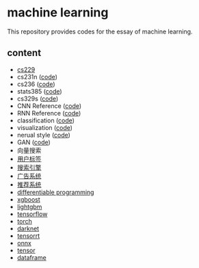 # machine learning

This repository provides codes for the essay of machine learning.

## content

- [cs229](./cs229)
- cs231n ([code](https://github.com/gaoxinge/machine-learning/tree/master/cs231n))
- cs236 ([code](https://github.com/gaoxinge/machine-learning/tree/master/cs236))
- stats385 ([code](https://github.com/gaoxinge/machine-learning/tree/master/stats385))
- cs329s ([code](https://github.com/gaoxinge/machine-learning/tree/master/cs329s))
- CNN Reference ([code](https://github.com/gaoxinge/machine-learning/tree/master/CNN%20Reference))
- RNN Reference ([code](https://github.com/gaoxinge/machine-learning/tree/master/RNN%20Reference))
- classification ([code](https://github.com/gaoxinge/machine-learning/tree/master/classification))
- visualization ([code](https://github.com/gaoxinge/machine-learning/tree/master/visualization))
- nerual style ([code](https://github.com/gaoxinge/machine-learning/tree/master/neural%20style))
- GAN ([code](https://github.com/gaoxinge/machine-learning/tree/master/GAN))
- 向量搜索
- [用户标签](./用户标签)
- [搜索引擎](./搜索引擎)
- [广告系统](./广告系统)
- [推荐系统](./推荐系统)
- [differentiable programming](./differentiable%20programming)
- [xgboost](./xgboost)
- [lightgbm](./lightgbm)
- [tensorflow](./tensorflow)
- [torch](./torch)
- [darknet](./darknet)
- [tensorrt](./tensorrt)
- [onnx](./onnx)
- [tensor](./tensor)
- [dataframe](./dataframe)
